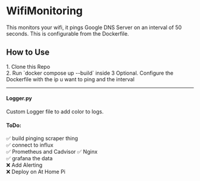 # WifiMonitoring

This monitors your wifi, it pings Google DNS Server on an interval of 50 seconds. 
This is configurable from the Dockerfile.

<h2> How to Use </h2>
1. Clone this Repo <br>
2. Run `docker compose up --build` inside
3 Optional. Configure the Dockerfile with the ip u want to ping and the interval

<hr>

<h4> Logger.py </h4>
Custom Logger file to add color to logs.
<h4> ToDo: </h4> 
✅ build pinging scraper thing<br>
✅ connect to influx <br>
✅ Prometheus and Cadvisor
✅ Nginx<br>
✅ grafana the data<br>
❌ Add Alerting<br>
❌ Deploy on At Home Pi<br>
